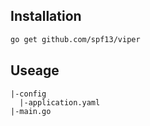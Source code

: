 
## Installation
```bash
go get github.com/spf13/viper
```

## Useage
```
|-config
  |-application.yaml
|-main.go
```

